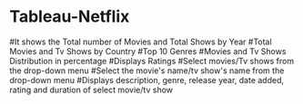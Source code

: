 # Tableau-Netflix 
#It shows the Total number of Movies and Total Shows by Year
#Total Movies and Tv Shows by Country
#Top 10 Genres
#Movies and Tv Shows Distribution in percentage 
#Displays Ratings
#Select movies/Tv shows from the drop-down menu
#Select the movie's name/tv show's name from the drop-down menu
#Displays description, genre, release year, date added, rating and duration of select movie/tv show
